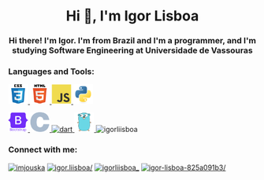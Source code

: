 <h1 align="center">Hi 👋, I'm Igor Lisboa</h1>
<h3 align="center">Hi there! I'm Igor. I'm from Brazil and I'm a programmer, and I'm studying Software Engineering at Universidade de Vassouras</h3>


<h3 align="left">Languages and Tools:</h3>
<a href="https://www.w3schools.com/css/" target="_blank"> <img src="https://raw.githubusercontent.com/devicons/devicon/master/icons/css3/css3-original-wordmark.svg" alt="css3" width="40" height="40"/> </a>  <a href="https://www.w3.org/html/" target="_blank"> <img src="https://raw.githubusercontent.com/devicons/devicon/master/icons/html5/html5-original-wordmark.svg" alt="html5" width="40" height="40"/> </a>
 <a href="https://developer.mozilla.org/en-US/docs/Web/JavaScript" target="_blank"> 
 <img src="https://raw.githubusercontent.com/devicons/devicon/master/icons/javascript/javascript-original.svg" alt="javascript" width="40" height="40"/> </a> <a href="https://www.python.org" target="_blank"> <img src="https://raw.githubusercontent.com/devicons/devicon/master/icons/python/python-original.svg" alt="python" width="40" height="40"/> </a> </p>
<p align="left"> <a href="https://getbootstrap.com" target="_blank"> <img src="https://raw.githubusercontent.com/devicons/devicon/master/icons/bootstrap/bootstrap-plain-wordmark.svg" alt="bootstrap" width="40" height="40"/> </a> <a href="https://www.cprogramming.com/" target="_blank"> <img src="https://raw.githubusercontent.com/devicons/devicon/master/icons/c/c-original.svg" alt="c" width="40" height="40"/> </a> 
<a href="https://dart.dev" target="_blank"> <img src="https://www.vectorlogo.zone/logos/dartlang/dartlang-icon.svg" alt="dart" width="40" height="40"/> </a>
<a href="https://golang.org" target="_blank"> <img src="https://raw.githubusercontent.com/devicons/devicon/master/icons/go/go-original.svg" alt="go" width="40" height="40"/> </a> 
 <img src="https://github-readme-stats.vercel.app/api/top-langs/?username=igorliisboa&layout=compact&hide=html" alt="igorliisboa" />

<h3 align="left">Connect with me:</h3>
<p align="left">
<a href="https://twitter.com/imjouska" target="blank"><img align="center" src="https://cdn.jsdelivr.net/npm/simple-icons@3.0.1/icons/twitter.svg" alt="imjouska" height="30" width="40" /></a>
<a href="https://fb.com/igor.liisboa/" target="blank"><img align="center" src="https://cdn.jsdelivr.net/npm/simple-icons@3.0.1/icons/facebook.svg" alt="igor.liisboa/" height="30" width="40" /></a>
<a href="https://instagram.com/igorliisboa_" target="blank"><img align="center" src="https://cdn.jsdelivr.net/npm/simple-icons@3.0.1/icons/instagram.svg" alt="igorliisboa_" height="30" width="40" /></a>
<a href="https://linkedin.com/in/igor-lisboa-825a091b3/" target="blank"><img align="center" src="https://cdn.jsdelivr.net/npm/simple-icons@3.0.1/icons/linkedin.svg" alt="igor-lisboa-825a091b3/" height="30" width="40" /></a>
</p>
